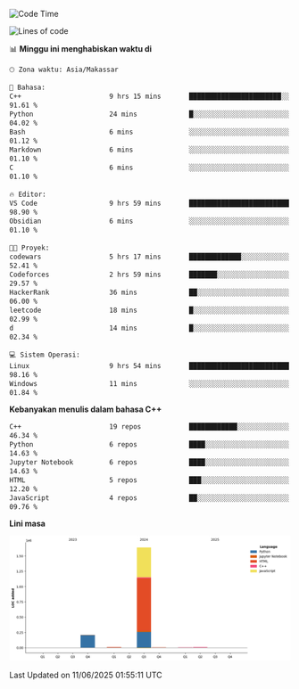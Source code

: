 <!--START_SECTION:waka-->
![Code Time](http://img.shields.io/badge/Code%20Time-269%20hrs%2033%20mins-blue)

![Lines of code](https://img.shields.io/badge/Sejak%20Hello%20World%20aku%20telah%20menulis-1.9%20million%20baris%20kode-blue)

📊 **Minggu ini menghabiskan waktu di** 

```text
🕑︎ Zona waktu: Asia/Makassar

💬 Bahasa: 
C++                      9 hrs 15 mins       ███████████████████████░░   91.61 % 
Python                   24 mins             █░░░░░░░░░░░░░░░░░░░░░░░░   04.02 % 
Bash                     6 mins              ░░░░░░░░░░░░░░░░░░░░░░░░░   01.12 % 
Markdown                 6 mins              ░░░░░░░░░░░░░░░░░░░░░░░░░   01.10 % 
C                        6 mins              ░░░░░░░░░░░░░░░░░░░░░░░░░   01.10 % 

🔥 Editor: 
VS Code                  9 hrs 59 mins       █████████████████████████   98.90 % 
Obsidian                 6 mins              ░░░░░░░░░░░░░░░░░░░░░░░░░   01.10 % 

🐱‍💻 Proyek: 
codewars                 5 hrs 17 mins       █████████████░░░░░░░░░░░░   52.41 % 
Codeforces               2 hrs 59 mins       ███████░░░░░░░░░░░░░░░░░░   29.57 % 
HackerRank               36 mins             ██░░░░░░░░░░░░░░░░░░░░░░░   06.00 % 
leetcode                 18 mins             █░░░░░░░░░░░░░░░░░░░░░░░░   02.99 % 
d                        14 mins             █░░░░░░░░░░░░░░░░░░░░░░░░   02.34 % 

💻 Sistem Operasi: 
Linux                    9 hrs 54 mins       █████████████████████████   98.16 % 
Windows                  11 mins             ░░░░░░░░░░░░░░░░░░░░░░░░░   01.84 % 
```

**Kebanyakan menulis dalam bahasa C++** 

```text
C++                      19 repos            ████████████░░░░░░░░░░░░░   46.34 % 
Python                   6 repos             ████░░░░░░░░░░░░░░░░░░░░░   14.63 % 
Jupyter Notebook         6 repos             ████░░░░░░░░░░░░░░░░░░░░░   14.63 % 
HTML                     5 repos             ███░░░░░░░░░░░░░░░░░░░░░░   12.20 % 
JavaScript               4 repos             ██░░░░░░░░░░░░░░░░░░░░░░░   09.76 % 
```



**Lini masa**

![Lines of Code chart](https://raw.githubusercontent.com/yusuf601/yusuf601/main/assets/bar_graph.png)


 Last Updated on 11/06/2025 01:55:11 UTC
<!--END_SECTION:waka-->

